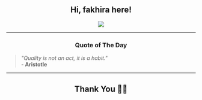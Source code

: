 <h2 align="center"> Hi, fakhira here!</h2>

<p align="center">
<a href="https://github.com/fakhiralkda" alt="github streak"><img src="https://dvst-streak.herokuapp.com/?user=fakhiralkda&theme=tokyonight&fire=DD472C"></a>
</p>

<hr>
<h3 align="center">Quote of The Day</h3>
<p align="center">
<blockquote>
<i>"Quality is not an act, it is a habit."</i>
<br>
<b>- Aristotle</b>
</blockquote>
</p>


<hr>
<h2 align="center">Thank You 🙏🏼</h2>
